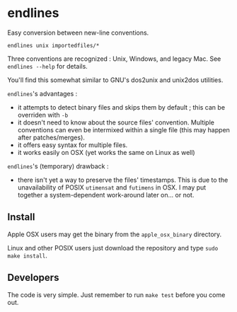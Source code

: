 endlines
========

Easy conversion between new-line conventions.

    endlines unix importedfiles/*

Three conventions are recognized : Unix, Windows, and legacy Mac. See `endlines --help` for details.

You'll find this somewhat similar to GNU's dos2unix and unix2dos utilities.

`endlines`'s advantages : 
- it attempts to detect binary files and skips them by default ; this can be overriden with `-b`
- it doesn't need to know about the source files' convention. Multiple conventions can even be intermixed within a single file (this may happen after patches/merges).
- it offers easy syntax for multiple files.
- it works easily on OSX (yet works the same on Linux as well) 

`endlines`'s (temporary) drawback :
- there isn't yet a way to preserve the files' timestamps. This is due to the unavailability of POSIX `utimensat` and `futimens` in OSX. I may put together a system-dependent work-around later on... or not.




Install
-------

Apple OSX users may get the binary from the `apple_osx_binary` directory.

Linux and other POSIX users just download the repository and type `sudo make install`. 


Developers
----------

The code is very simple. Just remember to run `make test` before you come out.
